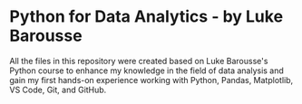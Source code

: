 # Python for Data Analytics - by Luke Barousse

All the files in this repository were created based on Luke Barousse's Python course to enhance my knowledge in the field of data analysis and gain my first hands-on experience working with Python, Pandas, Matplotlib, VS Code, Git, and GitHub.
